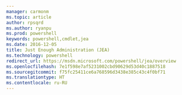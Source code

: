 ```yaml
---
manager: carmonm
ms.topic: article
author: rpsqrd
ms.author: ryanpu
ms.prod: powershell
keywords: powershell,cmdlet,jea
ms.date: 2016-12-05
title: Just Enough Administration (JEA)
ms.technology: powershell
redirect_url: https://msdn.microsoft.com/powershell/jea/overview
ms.openlocfilehash: 7e1f598e7af5231002cbd90629d53d40c1887518
ms.sourcegitcommit: f75fc25411ce6a768596d3438e385c43c4f0bf71
ms.translationtype: HT
ms.contentlocale: ru-RU
---
```

